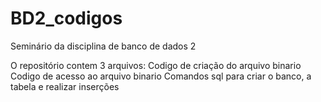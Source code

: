 # BD2_codigos
Seminário da disciplina de banco de dados 2

O repositório contem 3 arquivos:
  Codigo de criação do arquivo binario
  Codigo de acesso ao arquivo binario
  Comandos sql para criar o banco, a tabela e realizar inserções
